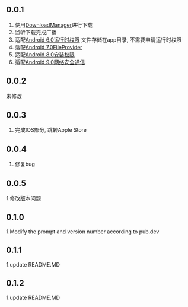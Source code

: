 ## 0.0.1
1. 使用[DownloadManager](https://developer.android.com/reference/android/app/DownloadManager)进行下载
2. 监听下载完成广播  
3. 适配[Android 6.0运行时权限]() 文件存储在app目录, 不需要申请运行时权限
4. 适配[Android 7.0FileProvider](https://developer.android.com/reference/android/support/v4/content/FileProvider)
5. 适配[Android 8.0安装权限]()
6. 适配[Android 9.0网络安全通信]()

## 0.0.2
未修改

## 0.0.3
1. 完成IOS部分, 跳转Apple Store

## 0.0.4
1. 修复bug

## 0.0.5
1.修改版本问题

## 0.1.0
1.Modify the prompt and version number according to pub.dev

## 0.1.1
1.update README.MD

## 0.1.2
1.update README.MD